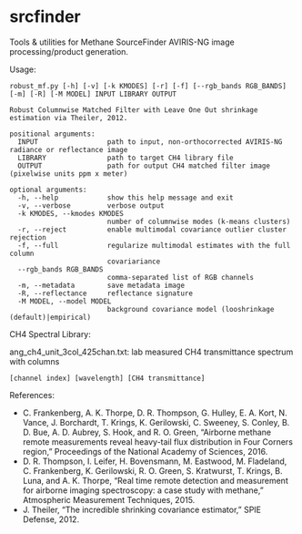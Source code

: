 # srcfinder
Tools & utilities for Methane SourceFinder AVIRIS-NG image processing/product generation.

Usage:

```
robust_mf.py [-h] [-v] [-k KMODES] [-r] [-f] [--rgb_bands RGB_BANDS] [-m] [-R] [-M MODEL] INPUT LIBRARY OUTPUT

Robust Columnwise Matched Filter with Leave One Out shrinkage estimation via Theiler, 2012.

positional arguments:
  INPUT                 path to input, non-orthocorrected AVIRIS-NG radiance or reflectance image
  LIBRARY               path to target CH4 library file
  OUTPUT                path for output CH4 matched filter image (pixelwise units ppm x meter)

optional arguments:
  -h, --help            show this help message and exit
  -v, --verbose         verbose output
  -k KMODES, --kmodes KMODES
                        number of columnwise modes (k-means clusters)
  -r, --reject          enable multimodal covariance outlier cluster rejection
  -f, --full            regularize multimodal estimates with the full column
                        covariariance
  --rgb_bands RGB_BANDS
                        comma-separated list of RGB channels
  -m, --metadata        save metadata image
  -R, --reflectance     reflectance signature
  -M MODEL, --model MODEL
                        background covariance model (looshrinkage (default)|empirical)
```

CH4 Spectral Library:

ang_ch4_unit_3col_425chan.txt: lab measured CH4 transmittance spectrum with columns 
```
[channel index] [wavelength] [CH4 transmittance]
```

References:
- C. Frankenberg, A. K. Thorpe, D. R. Thompson, G. Hulley, E. A. Kort, N. Vance, J. Borchardt, T. Krings, K. Gerilowski, C. Sweeney, S. Conley, B. D. Bue, A. D. Aubrey, S. Hook, and R. O. Green, “Airborne methane remote measurements reveal heavy-tail flux distribution in Four Corners region,” Proceedings of the National Academy of Sciences, 2016.
- D. R. Thompson, I. Leifer, H. Bovensmann, M. Eastwood, M. Fladeland, C. Frankenberg, K. Gerilowski, R. O. Green, S. Kratwurst, T. Krings, B. Luna, and A. K. Thorpe, “Real time remote detection and measurement for airborne imaging spectroscopy: a case study with methane,” Atmospheric Measurement Techniques, 2015.
- J. Theiler, “The incredible shrinking covariance estimator,” SPIE Defense, 2012.
